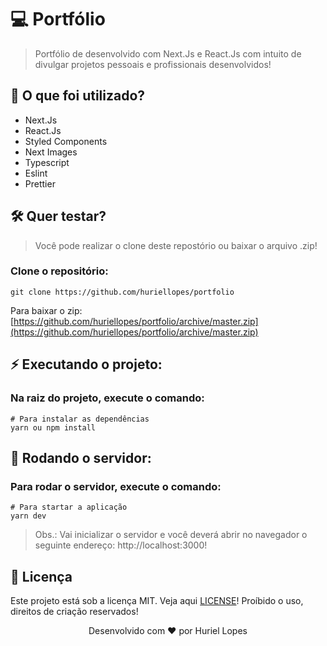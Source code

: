# 💻 Portfólio

> Portfólio de desenvolvido com Next.Js e React.Js com intuito de divulgar projetos pessoais e profissionais desenvolvidos!

## 🧐 O que foi utilizado?

- Next.Js
- React.Js
- Styled Components
- Next Images
- Typescript
- Eslint
- Prettier

## 🛠 Quer testar?

> Você pode realizar o clone deste repostório ou baixar o arquivo .zip!

### Clone o repositório:

```
git clone https://github.com/huriellopes/portfolio
```

Para baixar o zip: [https://github.com/huriellopes/portfolio/archive/master.zip](https://github.com/huriellopes/portfolio/archive/master.zip)

## ⚡ Executando o projeto:

### Na raiz do projeto, execute o comando:

```
# Para instalar as dependências
yarn ou npm install
```

## 🚀 Rodando o servidor:

### Para rodar o servidor, execute o comando:

```
# Para startar a aplicação
yarn dev
```

> Obs.: Vai inicializar o servidor e você deverá abrir no navegador o seguinte endereço: http://localhost:3000!

## 📑 Licença

Este projeto está sob a licença MIT. Veja aqui [LICENSE](LICENSE)! Proíbido o uso, direitos de criação reservados!

<p align="center">Desenvolvido com <span>♥</span> por Huriel Lopes</p>
